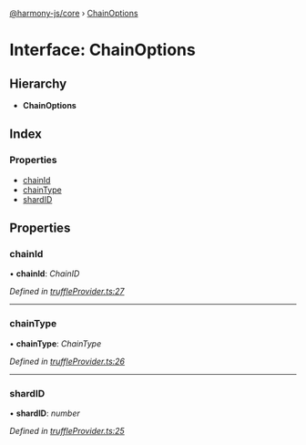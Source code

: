 [@harmony-js/core](../globals.md) › [ChainOptions](chainoptions.md)

# Interface: ChainOptions

## Hierarchy

* **ChainOptions**

## Index

### Properties

* [chainId](chainoptions.md#chainid)
* [chainType](chainoptions.md#chaintype)
* [shardID](chainoptions.md#shardid)

## Properties

###  chainId

• **chainId**: *ChainID*

*Defined in [truffleProvider.ts:27](https://github.com/FireStack-Lab/Harmony-sdk-core/blob/33571de/packages/harmony-core/src/truffleProvider.ts#L27)*

___

###  chainType

• **chainType**: *ChainType*

*Defined in [truffleProvider.ts:26](https://github.com/FireStack-Lab/Harmony-sdk-core/blob/33571de/packages/harmony-core/src/truffleProvider.ts#L26)*

___

###  shardID

• **shardID**: *number*

*Defined in [truffleProvider.ts:25](https://github.com/FireStack-Lab/Harmony-sdk-core/blob/33571de/packages/harmony-core/src/truffleProvider.ts#L25)*
